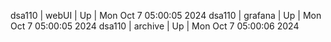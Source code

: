 dsa110 | webUI | Up | Mon Oct  7 05:00:05 2024
dsa110 | grafana | Up | Mon Oct  7 05:00:05 2024
dsa110 | archive | Up | Mon Oct  7 05:00:06 2024
